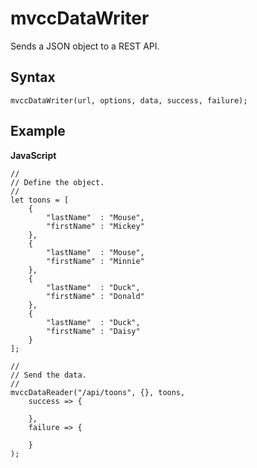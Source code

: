 mvccDataWriter
===============================================================================

Sends a JSON object to a REST API.

Syntax
-------------------------------------------------------------------------------

    mvccDataWriter(url, options, data, success, failure);

Example
-------------------------------------------------------------------------------

**JavaScript**

    //
    // Define the object.
    //
    let toons = [
        {
            "lastName"  : "Mouse",
            "firstName" : "Mickey"
        },
        {
            "lastName"  : "Mouse",
            "firstName" : "Minnie"
        },
        {
            "lastName"  : "Duck",
            "firstName" : "Donald"
        },
        {
            "lastName"  : "Duck",
            "firstName" : "Daisy"
        }
    ];
    
    //
    // Send the data.
    //
    mvccDataReader("/api/toons", {}, toons,
        success => {

        },
        failure => {

        }
    );
 